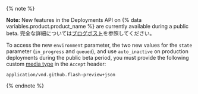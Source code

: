{% note %}

**Note:** New features in the Deployments API on {% data variables.product.product_name %} are currently available during a public beta. 完全な詳細については[ブログポスト](https://developer.github.com/changes/2018-10-16-deployments-environments-states-and-auto-inactive-updates/)を参照してください。

To access the new `environment` parameter, the two new values for the `state` parameter (`in_progress` and `queued`), and use `auto_inactive` on production deployments during the public beta period, you must provide the following custom [media type](/v3/media) in the `Accept` header:

```
application/vnd.github.flash-preview+json
```

{% endnote %}
